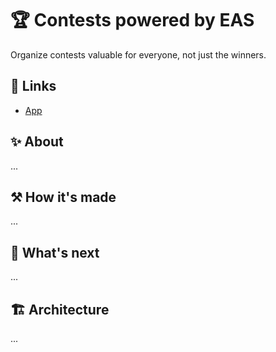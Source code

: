 # 🏆 Contests powered by EAS

Organize contests valuable for everyone, not just the winners.

## 🔗 Links

- [App](https://contests-powered-by-eas.vercel.app/)

## ✨ About

...

## ⚒️ How it's made

...

## 🔮 What's next

...

## 🏗️ Architecture

...
